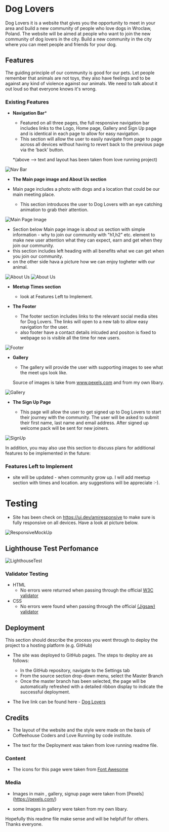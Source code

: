 # Dog Lovers

Dog Lovers it is a website that gives you the opportunity to meet in your area and build a new community of people who love dogs in Wroclaw, Poland. 
The website will be aimed at people who want to join the new community of dog lovers in the city. Build a new community in the city where you can meet people and friends for your dog. 

## Features 

The guiding principle of our community is good for our pets. Let people remember that animals are not toys, they also have feelings and to be against any kind of violence against our animals. We need to talk about it out loud so that everyone knows it's wrong.

### Existing Features

- __Navigation Bar__*

  - Featured on all three pages, the full responsive navigation bar includes links to the Logo, Home page, Gallery and Sign Up page and is identical in each page to allow for easy navigation.
  - This section will allow the user to easily navigate from page to page across all devices without having to revert back to the previous page via the ‘back’ button. 

  *(above --> text and layout has been taken from love running project)

![Nav Bar](assets/read-me-images/navbar.jpg)

- __The Main page image and About Us section__

- Main page includes a photo with dogs and a location that could be our main meeting place. 
  - This section introduces the user to Dog Lovers with an eye catching animation to grab their attention.

![Main Page Image](assets/read-me-images/mainimage.jpg)

  - Section below Main page image is about us section with simple information - why to join our community with "h1,h2" etc. element to make new user attention what they can expect, earn and get when they join our community.
  - this section includes left heading with all benefits what we can get when you join our community.
  - on the other side hava a picture how we can enjoy togheter with our animal.

![About Us](assets/read-me-images/aboutus1.jpg)
![About Us](assets/read-me-images/aboutus2.jpg)

- __Meetup Times section__

  - look at Features Left to Implement.

- __The Footer__ 

  - The footer section includes links to the relevant social media sites for Dog Lovers. The links will open to a new tab to allow easy navigation for the user. 
  - also footer have a contact details inlcuded and positon is fixed to webpage so is visible all the time for new users. 

![Footer](assets/read-me-images/footer.jpg)

- __Gallery__

  - The gallery will provide the user with supporting images to see what the meet ups look like. 

  Source of images is take from www.pexels.com and from my own libary. 
   

![Gallery](assets/read-me-images/gallery.jpg)

- __The Sign Up Page__

  - This page will allow the user to get signed up to Dog Lovers to start their journey with the community. The user will be asked to submit their first name, last name and email address. After signed up welcome pack will be sent for new joiners.

![SignUp](assets/read-me-images/signuppage.jpg)


In addition, you may also use this section to discuss plans for additional features to be implemented in the future:

### Features Left to Implement

- site will be updated - when community grow up. I will add meetup section with times and location. any suggestions will be appreciate :-).

# Testing 

- Site has been check on https://ui.dev/amiresponsive to make sure is fully responsive on all devices. Have a look at picture below. 

![ResponsiveMockUp](assets/read-me-images/responsive-mockup.webp)

## Lighthouse Test Perfomance

![LighthouseTest](assets/read-me-images/lighthousetest.jpg)

### Validator Testing 

- HTML
  - No errors were returned when passing through the official [W3C validator](assets/read-me-images/htmlvalidator.jpg)
- CSS
  - No errors were found when passing through the official [(Jigsaw) validator](assets/read-me-images/cssvalidator.jpg)

## Deployment

This section should describe the process you went through to deploy the project to a hosting platform (e.g. GitHub) 

- The site was deployed to GitHub pages. The steps to deploy are as follows: 
  - In the GitHub repository, navigate to the Settings tab 
  - From the source section drop-down menu, select the Master Branch
  - Once the master branch has been selected, the page will be automatically refreshed with a detailed ribbon display to indicate the successful deployment. 

- The live link can be found here - [Dog Lovers](https://jacekck.github.io/Dogs-Lovers-Community/index.html)


## Credits 

 - The layout of the website and the style were made on the basis of Coffeehouse Coders and Love Running by code institute. 

 - The text for the Deployment was taken from love running readme file.

### Content 

- The icons for this page were taken from [Font Awesome](https://fontawesome.com/)

### Media

- Images in main , gallery, signup page were taken from [Pexels] (https://pexels.com/)

- some Images in gallery were taken from my own libary.

 Hopefully this readme file make sense and will be helpfulf for others. Thanks everyone.




